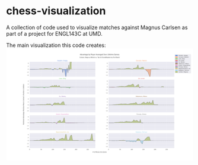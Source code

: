 # chess-visualization
A collection of code used to visualize matches against Magnus Carlsen as part of a project for ENGL143C at UMD.

The main visualization this code creates:
![visualization](./finished-visualization.png?raw=true "Visualization")
